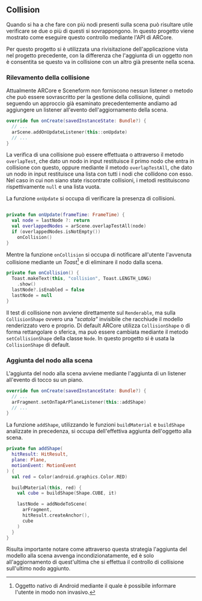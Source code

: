 ## Collision

Quando si ha a che fare con più nodi presenti sulla scena può risultare utile verificare se due o più di questi si sovrappongono.
In questo progetto viene mostrato come eseguire questo controllo mediante l'API di ARCore.

Per questo progetto si è utilizzata una rivisitazione dell'applicazione vista nel progetto precedente, con la differenza che l'aggiunta di un oggetto non è consentita se questo va in collisione con un altro già presente nella scena.

### Rilevamento della collisione

Attualmente ARCore e Sceneform non forniscono nessun listener o metodo che può essere sovrascritto per la gestione della collisione, quindi seguendo un approccio già esaminato precedentemente andiamo ad aggiungere un listener all'evento dell'aggiornamento della scena.

```kotlin
override fun onCreate(savedInstanceState: Bundle?) {
  // ...
  arScene.addOnUpdateListener(this::onUpdate)
  // ...
}
```

La verifica di una collisione può essere effettuata o attraverso il metodo `overlapTest`, che dato un nodo in input restituisce il primo nodo che entra in collisione con questo, oppure mediante il metodo `overlapTestAll`, che dato un nodo in input restituisce una lista con tutti i nodi che collidono con esso.
Nel caso in cui non siano state riscontrate collisioni, i metodi restituiscono rispettivamente `null` e una lista vuota.

La funzione `onUpdate` si occupa di verificare la presenza di collisioni.

```kotlin

private fun onUpdate(frameTime: FrameTime) {
  val node = lastNode ?: return
  val overlappedNodes = arScene.overlapTestAll(node)
  if (overlappedNodes.isNotEmpty())
    onCollision()
}
```

Mentre la funzione `onCollision` si occupa di notificare all'utente l'avvenuta collisione mediante un *Toast*[^toast] e di eliminare il nodo dalla scena.

```kotlin
private fun onCollision() {
  Toast.makeText(this, "collision", Toast.LENGTH_LONG)
    .show()
  lastNode?.isEnabled = false
  lastNode = null
}
```

Il test di collisione non avviene direttamente sul `Renderable`, ma sulla `CollisionShape` ovvero una *"scatola"* invisibile che racchiude il modello renderizzato vero e proprio.
Di default ARCore utilizza `CollisionShape` o di forma rettangolare o sferica, ma può essere cambiata mediante il metodo `setCollisionShape` della classe `Node`.
In questo progetto si è usata la `CollisionShape` di default.

### Aggiunta del nodo alla scena

L'aggiunta del nodo alla scena avviene mediante l'aggiunta di un listener all'evento di tocco su un piano.

```kotlin
override fun onCreate(savedInstanceState: Bundle?) {
  // ...
  arFragment.setOnTapArPlaneListener(this::addShape)
  // ...
}
```

La funzione `addShape`, utilizzando le funzioni `buildMaterial` e `buildShape` analizzate in precedenza, si occupa dell'effettiva aggiunta dell'oggetto alla scena.

```kotlin
private fun addShape(
  hitResult: HitResult,
  plane: Plane,
  motionEvent: MotionEvent
) {
  val red = Color(android.graphics.Color.RED)

  buildMaterial(this, red) {
    val cube = buildShape(Shape.CUBE, it)

    lastNode = addNodeToScene(
      arFragment,
      hitResult.createAnchor(),
      cube
    )
  }
}
```

Risulta importante notare come attraverso questa strategia l'aggiunta del modello alla scena avvenga incondizionatamente, ed è solo all'aggiornamento di quest'ultima che si effettua il controllo di collisione sull'ultimo nodo aggiunto.

[^toast]: Oggetto nativo di Android mediante il quale è possibile informare l'utente in modo non invasivo.

